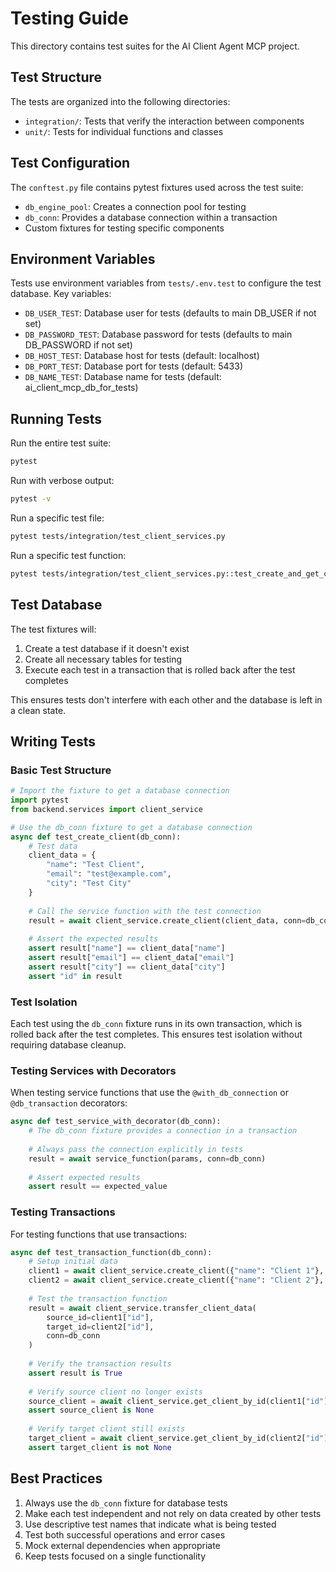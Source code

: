 # Testing Guide

This directory contains test suites for the AI Client Agent MCP project.

## Test Structure

The tests are organized into the following directories:

- `integration/`: Tests that verify the interaction between components
- `unit/`: Tests for individual functions and classes

## Test Configuration

The `conftest.py` file contains pytest fixtures used across the test suite:

- `db_engine_pool`: Creates a connection pool for testing
- `db_conn`: Provides a database connection within a transaction
- Custom fixtures for testing specific components

## Environment Variables

Tests use environment variables from `tests/.env.test` to configure the test database. Key variables:

- `DB_USER_TEST`: Database user for tests (defaults to main DB_USER if not set)
- `DB_PASSWORD_TEST`: Database password for tests (defaults to main DB_PASSWORD if not set)
- `DB_HOST_TEST`: Database host for tests (default: localhost)
- `DB_PORT_TEST`: Database port for tests (default: 5433)
- `DB_NAME_TEST`: Database name for tests (default: ai_client_mcp_db_for_tests)

## Running Tests

Run the entire test suite:

```bash
pytest
```

Run with verbose output:

```bash
pytest -v
```

Run a specific test file:

```bash
pytest tests/integration/test_client_services.py
```

Run a specific test function:

```bash
pytest tests/integration/test_client_services.py::test_create_and_get_client
```

## Test Database

The test fixtures will:

1. Create a test database if it doesn't exist
2. Create all necessary tables for testing
3. Execute each test in a transaction that is rolled back after the test completes

This ensures tests don't interfere with each other and the database is left in a clean state.

## Writing Tests

### Basic Test Structure

```python
# Import the fixture to get a database connection
import pytest
from backend.services import client_service

# Use the db_conn fixture to get a database connection
async def test_create_client(db_conn):
    # Test data
    client_data = {
        "name": "Test Client",
        "email": "test@example.com",
        "city": "Test City"
    }
    
    # Call the service function with the test connection
    result = await client_service.create_client(client_data, conn=db_conn)
    
    # Assert the expected results
    assert result["name"] == client_data["name"]
    assert result["email"] == client_data["email"]
    assert result["city"] == client_data["city"]
    assert "id" in result
```

### Test Isolation

Each test using the `db_conn` fixture runs in its own transaction, which is rolled back after the test completes. This ensures test isolation without requiring database cleanup.

### Testing Services with Decorators

When testing service functions that use the `@with_db_connection` or `@db_transaction` decorators:

```python
async def test_service_with_decorator(db_conn):
    # The db_conn fixture provides a connection in a transaction
    
    # Always pass the connection explicitly in tests
    result = await service_function(params, conn=db_conn)
    
    # Assert expected results
    assert result == expected_value
```

### Testing Transactions

For testing functions that use transactions:

```python
async def test_transaction_function(db_conn):
    # Setup initial data
    client1 = await client_service.create_client({"name": "Client 1"}, conn=db_conn)
    client2 = await client_service.create_client({"name": "Client 2"}, conn=db_conn)
    
    # Test the transaction function
    result = await client_service.transfer_client_data(
        source_id=client1["id"], 
        target_id=client2["id"],
        conn=db_conn
    )
    
    # Verify the transaction results
    assert result is True
    
    # Verify source client no longer exists
    source_client = await client_service.get_client_by_id(client1["id"], conn=db_conn)
    assert source_client is None
    
    # Verify target client still exists
    target_client = await client_service.get_client_by_id(client2["id"], conn=db_conn)
    assert target_client is not None
```

## Best Practices

1. Always use the `db_conn` fixture for database tests
2. Make each test independent and not rely on data created by other tests
3. Use descriptive test names that indicate what is being tested
4. Test both successful operations and error cases
5. Mock external dependencies when appropriate
6. Keep tests focused on a single functionality 